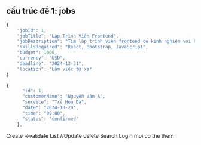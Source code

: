 ## cấu trúc đề 1: jobs

```js
{
    "jobId": 1,
    "jobTitle": "Lập Trình Viên Frontend",
    "jobDescription": "Tìm lập trình viên frontend có kinh nghiệm với React và Bootstrap.",
    "skillsRequired": "React, Bootstrap, JavaScript",
    "budget": 1000,
    "currency": "USD",
    "deadline": "2024-12-31",
    "location": "Làm việc từ xa"
}
```

```js
{
      "id": 1,
      "customerName": "Nguyễn Văn A",
      "service": "Trẻ Hóa Da",
      "date": "2024-10-20",
      "time": "09:00",
      "status": "confirmed"
    },
```

Create ->validate 
List
//Update
delete
Search
Login moi co the them
